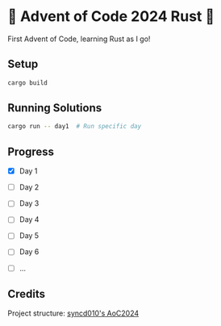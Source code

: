 # 🎄 Advent of Code 2024 Rust 🦀

First Advent of Code, learning Rust as I go!

## Setup

```bash
cargo build
```

## Running Solutions

```bash
cargo run -- day1  # Run specific day
```

## Progress

- [x] Day 1
- [ ] Day 2
- [ ] Day 3
- [ ] Day 4
- [ ] Day 5
- [ ] Day 6
- [ ] ...


## Credits

Project structure: [syncd010's AoC2024](https://github.com/syncd010/AoC2024)
